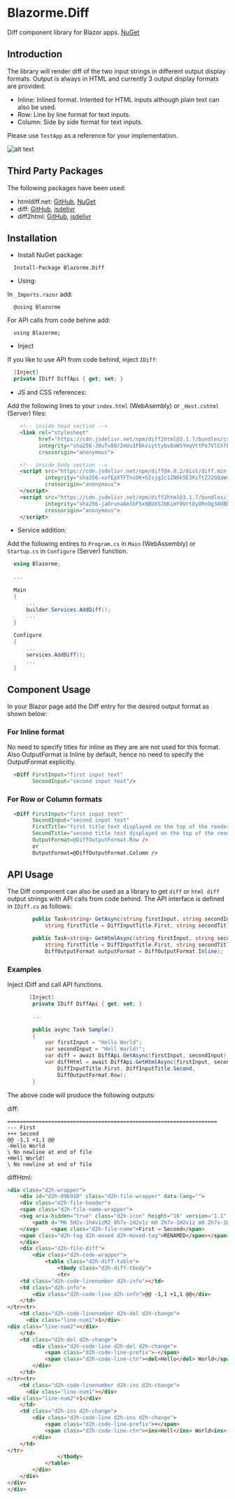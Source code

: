 # Blazorme.Diff
Diff component library for Blazor apps. [NuGet](https://www.nuget.org/packages/Blazorme.Diff/)
## Introduction
The library will render diff of the two input strings in different output display formats. Output is always in HTML and currently 3 output display formats are provided:
* Inline: Inlined format. Intented for HTML inputs although plain text can also be used.
* Row: Line by line format for text inputs.
* Column: Side by side format for text inputs.

Please use `TestApp` as a reference for your implementation. 

![alt text](https://github.com/melihercan/gifs/blob/master/Diff.gif)
## Third Party Packages
The following packages have been used:
* htmldiff.net: [GitHub](https://github.com/Rohland/htmldiff.net), [NuGet](https://www.nuget.org/packages/htmldiff.net/) 
* diff: [GitHub](https://github.com/kpdecker/jsdiff), [jsdelivr](https://www.jsdelivr.com/package/npm/diff) 
* diff2html: [GitHub](https://github.com/rtfpessoa/diff2html), [jsdelivr](https://www.jsdelivr.com/package/npm/diff2html)  
## Installation
* Install NuGet package:
```
  Install-Package Blazorme.Diff
```
* Using:

In `_Imports.razor` add:
```
  @using Blazorme
```
For API calls from code behine add:
```
  using Blazorme;
```
* Inject

If you like to use API from code behind, inject `IDiff`:
```cs
  [Inject]
  private IDiff DiffApi { get; set; }
```
* JS and CSS references:

Add the following lines to your `index.html` (WebAsembly) or `_Host.cshtml` (Server) files:
```html
    <!-- inside head section -->
    <link rel="stylesheet"
          href="https://cdn.jsdelivr.net/npm/diff2html@3.1.7/bundles/css/diff2html.min.css"
          integrity="sha256-JDuTv80/2mUu1FBkviyttybv8oWSYmqVttPo7VlCXfE="
          crossorigin="anonymous">

    <!-- inside body section -->
    <script src="https://cdn.jsdelivr.net/npm/diff@4.0.2/dist/diff.min.js" 
            integrity="sha256-xofEpXTFTnsOK+GIsjgJc1ZN0kSE3KsTtZJ2GQaWs3I=" 
            crossorigin="anonymous">
    </script>
    <script src="https://cdn.jsdelivr.net/npm/diff2html@3.1.7/bundles/js/diff2html.min.js" 
            integrity="sha256-jaOrunaAmlbF5x0BUXSJbKimY9Urt8yORnOg3A9BDfM=" 
            crossorigin="anonymous">
    </script>
```
* Service addition:

Add the following entires to `Program.cs` in `Main` (WebAssembly) or `Startup.cs` in `Configure` (Server) function. 
```cs
  using Blazorme;
  
  ...
  
  Main
  {
      ...
      builder.Services.AddDiff();
      ...
  }

  Configure
  {
      ...
      services.AddDiff();
      ...
  }
```
## Component Usage
In your Blazor page add the Diff entry for the desired output format as shown below:
### For Inline format
No need to specify titles for inline as they are are not used for this format.
Also OutputFormat is Inline by default, hence no need to specify the OutputFormat explicitly.
```html
  <Diff FirstInput="first input text"
        SecondInput="second input text"/>
```
### For Row or Column formats
```html
  <Diff FirstInput="first input text"
        SecondInput="second input text"
        FirstTitle="first title text displayed on the top of the rendered table"
        SecondTitle="second title text displayed on the top of the rendered able"
        OutputFormat=@DiffOutputFormat.Row />
        or
        OutputFormat=@DiffOutputFormat.Column />
```
## API Usage
The Diff component can also be used as a library to get `diff` or `html diff` output strings with API calls from code behind. The API interface is defined in `IDiff.cs` as follows:
```cs
        public Task<string> GetAsync(string firstInput, string secondInput, 
            string firstTitle = DiffInputTitle.First, string secondTitle = DiffInputTitle.Second);

        public Task<string> GetHtmlAsync(string firstInput, string secondInput,
            string firstTitle = DiffInputTitle.First, string secondTitle = DiffInputTitle.Second,
            DiffOutputFormat outputFormat = DiffOutputFormat.Inline);
```
### Examples
Inject IDiff and call API functions. 
```cs
       [Inject]
        private IDiff DiffApi { get; set; }

        ...
        
        public async Task Sample()
        {
            var firstInput = "Hello World";
            var secondInput = "Hell World!";
            var diff = await DiffApi.GetAsync(firstInput, secondInput);
            var diffHtml = await DiffApi.GetHtmlAsync(firstInput, secondInput, 
                DiffInputTitle.First, DiffInputTitle.Second, 
                DiffOutputFormat.Row);
        }
```
The above code will produce the following outputs:

diff:
```
===================================================================
--- First
+++ Second
@@ -1,1 +1,1 @@
-Hello World
\ No newline at end of file
+Hell World!
\ No newline at end of file
```
diffHtml:
```html
<div class="d2h-wrapper">
    <div id="d2h-096910" class="d2h-file-wrapper" data-lang="">
    <div class="d2h-file-header">
    <span class="d2h-file-name-wrapper">
    <svg aria-hidden="true" class="d2h-icon" height="16" version="1.1" viewBox="0 0 12 16" width="12">
        <path d="M6 5H2v-1h4v1zM2 8h7v-1H2v1z m0 2h7v-1H2v1z m0 2h7v-1H2v1z m10-7.5v9.5c0 0.55-0.45 1-1 1H1c-0.55 0-1-0.45-1-1V2c0-0.55 0.45-1 1-1h7.5l3.5 3.5z m-1 0.5L8 2H1v12h10V5z"></path>
    </svg>    <span class="d2h-file-name">First → Second</span>
    <span class="d2h-tag d2h-moved d2h-moved-tag">RENAMED</span></span>
    </div>
    <div class="d2h-file-diff">
        <div class="d2h-code-wrapper">
            <table class="d2h-diff-table">
                <tbody class="d2h-diff-tbody">
                <tr>
    <td class="d2h-code-linenumber d2h-info"></td>
    <td class="d2h-info">
        <div class="d2h-code-line d2h-info">@@ -1,1 +1,1 @@</div>
    </td>
</tr><tr>
    <td class="d2h-code-linenumber d2h-del d2h-change">
      <div class="line-num1">1</div>
<div class="line-num2"></div>
    </td>
    <td class="d2h-del d2h-change">
        <div class="d2h-code-line d2h-del d2h-change">
            <span class="d2h-code-line-prefix">-</span>
            <span class="d2h-code-line-ctn"><del>Hello</del> World</span>
        </div>
    </td>
</tr><tr>
    <td class="d2h-code-linenumber d2h-ins d2h-change">
      <div class="line-num1"></div>
<div class="line-num2">1</div>
    </td>
    <td class="d2h-ins d2h-change">
        <div class="d2h-code-line d2h-ins d2h-change">
            <span class="d2h-code-line-prefix">+</span>
            <span class="d2h-code-line-ctn"><ins>Hell</ins> World<ins>!</ins></span>
        </div>
    </td>
</tr>
                </tbody>
            </table>
        </div>
    </div>
</div>
</div>
```

